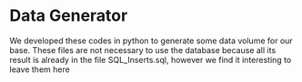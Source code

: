 # Data Generator

  We developed these codes in python to generate some data volume for our base.
  These files are not necessary to use the database because all its result is already in the file SQL_Inserts.sql, however we find it interesting to leave them here
